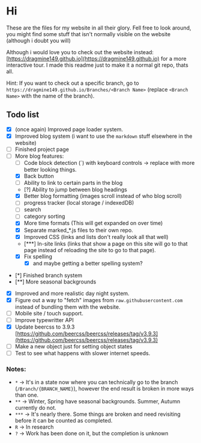 # Hi
These are the files for my website in all their glory. Fell free to look around, you might find some stuff that isn't normally visible on the website (although i doubt you will)

Although i would love you to check out the website instead: [https://dragmine149.github.io](https://dragmine149.github.io) for a more interactive tour.
I made this readme just to make it a normal git repo, thats all.

Hint: If you want to check out a specific branch, go to `https://dragmine149.github.io/Branches/<Branch Name>` (replace `<Branch Name>` with the name of the branch).

## Todo list
- [x] (once again) Improved page loader system.
- [x] Improved blog system (i want to use the `markdown` stuff elsewhere in the website)
- [ ] Finished project page
- [ ] More blog features:
  - [ ] Code block detection (`) with keyboard controls -> replace with more better looking things.
  - [x] Back button
  - [ ] Ability to link to certain parts in the blog
  - [?] Ability to jump between blog headings
  - [x] Better blog formatting (images scroll instead of who blog scroll)
  - [ ] progress tracker (local storage / indexedDB)
  - [ ] search
  - [ ] category sorting
  - [X] More time formats (This will get expanded on over time)
  - [X] Separate marked_*.js files to their own repo.
  - [X] Improved CSS (links and lists don't really look all that well)
  - [***] In-site links (links that show a page on this site will go to that page instead of reloading the site to go to that page).
  - [X] Fix spelling
    - [X] and maybe getting a better spelling system?
- [*] Finished branch system
- [**] More seasonal backgrounds
- [X] Improved and more realistic day night system.
- [X] Figure out a way to "fetch" images from `raw.githubusercontent.com` instead of bundling them with the website.
- [ ] Mobile site / touch support.
- [ ] Improve typewritter API
- [X] Update beercss to 3.9.3   [https://github.com/beercss/beercss/releases/tag/v3.9.3](https://github.com/beercss/beercss/releases/tag/v3.9.3)
- [ ] Make a new object just for setting object states
- [ ] Test to see what happens with slower internet speeds.

### Notes:
- `*` -> It's in a state now where you can technically go to the branch (`/Branch/{BRANCH_NAME}`), however the end result is broken in more ways than one.
- `**` -> Winter, Spring have seasonal backgrounds. Summer, Autumn currently do not.
- `***` -> It's nearly there. Some things are broken and need revisiting before it can be counted as completed.
- `R` -> In research
- `?` -> Work has been done on it, but the completion is unknown
